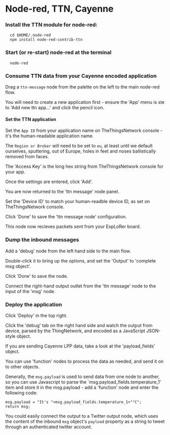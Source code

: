 # Node-red, TTN, Cayenne

### Install the TTN module for node-red:

```
  cd $HOME/.node-red
  npm install node-red-contrib-ttn
```

### Start (or re-start) node-red at the terminal

```
  node-red
```  

### Consume TTN data from your Cayenne encoded application

Drag a `ttn-message` node from the palette on the left to the main node-red flow.

You will need to create a new application first - ensure the 'App' menu is ste to 'Add new ttn app...' and click the pencil icon.

#### Set the TTN application

Set the `App ID` from your application name on TheThingsNetwork console - it's the human-readable application name.

The `Region or Broker` will need to be set to `eu`, at least until we default ourselves, sputtering, out of Europe, holes in feet and noses ballistically removed from faces.

The 'Access Key' is the long hex string from TheThingsNetwork console for your app.

Once the settings are entered, click 'Add'.

You are now returned to the 'ttn message' node panel.

Set the 'Device ID' to match your human-readble device ID, as set on TheThingsNetwork console.

Click 'Done' to save the 'ttn message node' configuration.

This node now recieves packets sent from your ExpLoRer board.

### Dump the inbound messages

Add a 'debug' node from the left hand side to the main flow.

Double-click it to bring up the options, and set the 'Output' to 'complete msg object'.

Click 'Done' to save the node.

Connect the right-hand output outlet from the 'ttn message' node to the input of the 'msg' node.

### Deploy the application

Click 'Deploy' in the top right. 

Click the 'debug' tab on the right hand side and watch the output from device, parsed by the ThingNetwork, and encoded as a JavaScript JSON-style object.

If you are sending Cayenne LPP data, take a look at the 'payload_fields' object.

You can use 'function' nodes to process the data as needed, and send it on to other objects.

Generally, the `msg.payload` is used to send data from one node to another, so you can use Javascript to parse the `msg.payload_fields.temperature_1' item and store it in the msg.payload - add a 'function' node and enter the following code:

```
msg.payload = "It's "+msg.payload_fields.temperature_1+"°C";
return msg;
```

You could easily connect the output to a Twitter output node, which uses the content of the inbound `msg` object's `payload` property as a string to tweet through an authenticated twitter account.
